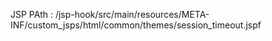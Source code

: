 JSP PAth : /jsp-hook/src/main/resources/META-INF/custom_jsps/html/common/themes/session_timeout.jspf
